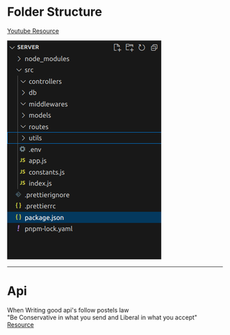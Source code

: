 # Folder Structure

[Youtube Resource ](https://youtu.be/eDHl26DWrk4?si=PXWIk1enXv5w13X2)

![Folder Structure](./folder_structure.png)

---

# Api

When Writing good api's follow postels law \
"Be Conservative in what you send and Liberal in what you accept" \
[Resource](https://youtube.com/shorts/AO1CBctOhrk?si=y5bs8_gAiYliObcr)
